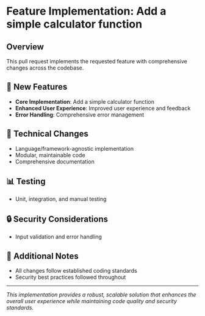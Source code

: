 # Feature Implementation: Add a simple calculator function

## Overview
This pull request implements the requested feature with comprehensive changes across the codebase.

## 🚀 New Features
- **Core Implementation**: Add a simple calculator function
- **Enhanced User Experience**: Improved user experience and feedback
- **Error Handling**: Comprehensive error management

## 🔧 Technical Changes
- Language/framework-agnostic implementation
- Modular, maintainable code
- Comprehensive documentation

## 📊 Testing
- Unit, integration, and manual testing

## 🔒 Security Considerations
- Input validation and error handling

## 📝 Additional Notes
- All changes follow established coding standards
- Security best practices followed throughout
---
*This implementation provides a robust, scalable solution that enhances the overall user experience while maintaining code quality and security standards.*

